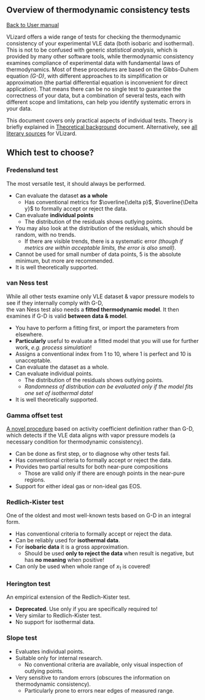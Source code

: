 ## Overview of thermodynamic consistency tests

[Back to User manual](manual.md)

VLizard offers a wide range of tests for checking the thermodynamic consistency of your experimental VLE data (both isobaric and isothermal).
This is not to be confused with generic _statistical analysis_, which is provided by many other software tools,
while thermodynamic consistency examines compliance of experimental data with fundamental laws of thermodynamics.
Most of these procedures are based on the Gibbs-Duhem equation _(G-D)_, with different approaches to its simplification or approximation
(the partial differential equation is inconvenient for direct application).
That means there can be no single test to guarantee the correctness of your data, but a combination of several tests, each with different scope and limitations, can help you identify systematic errors in your data.

This document covers only practical aspects of individual tests.
Theory is briefly explained in [Theoretical background](test_theory.md) document.
Alternatively, see [all literary sources](../references.md) for VLizard.

## Which test to choose?

### Fredenslund test

The most versatile test, it should always be performed.
- Can evaluate the dataset **as a whole**
  - Has conventional metrics for $\overline{\delta p}$, $\overline{\Delta y}$ to formally accept or reject the data.
- Can evaluate **individual points**
  - The distribution of the residuals shows outlying points.
- You may also look at the distribution of the residuals, which should be random, with no trends.
  - If there are visible trends, there is a systematic error _(though if metrics are within acceptable limits, the error is also small)_.
- Cannot be used for small number of data points, 5 is the absolute minimum, but more are recommended.
- It is well theoretically supported.

### van Ness test

While all other tests examine only VLE dataset & vapor pressure models to see if they internally comply with G-D,  
the van Ness test also needs a **fitted thermodynamic model**.
It then examines if G-D is valid **between data & model**.
- You have to perform a fitting first, or import the parameters from elsewhere.
- **Particularly** useful to evaluate a fitted model that you will use for further work, _e.g. process simulation_!
- Assigns a conventional index from 1 to 10, where 1 is perfect and 10 is unacceptable.
- Can evaluate the dataset as a whole.
- Can evaluate individual points.
  - The distribution of the residuals shows outlying points.
  - _Randomness of distribution can be evaluated only if the model fits one set of isothermal data!_
- It is well theoretically supported.

### Gamma offset test

[A novel procedure](https://doi.org/10.1021/acsomega.5c04650) based on activity coefficient definition rather than G-D,
which detects if the VLE data aligns with vapor pressure models (a necessary condition for thermodynamic consistency).
- Can be done as first step, or to diagnose why other tests fail.
- Has conventional criteria to formally accept or reject the data.
- Provides two partial results for both near-pure compositions
  - Those are valid only if there are enough points in the near-pure regions.
- Support for either ideal gas or non-ideal gas EOS.

### Redlich-Kister test

One of the oldest and most well-known tests based on G-D in an integral form.
- Has conventional criteria to formally accept or reject the data.
- Can be reliably used for **isothermal data**.
- For **isobaric data** it is a gross approximation.
  - Should be used **only to reject the data** when result is negative, but has **no meaning** when positive!
- Can only be used when whole range of $x_1$ is covered!

### Herington test

An empirical extension of the Redlich-Kister test.
- **Deprecated**. Use only if you are specifically required to!
- Very similar to Redlich-Kister test.
- No support for isothermal data.

### Slope test

- Evaluates individual points.
- Suitable only for internal research.
  - No conventional criteria are available, only visual inspection of outlying points.
- Very sensitive to random errors (obscures the information on thermodynamic consistency).
  - Particularly prone to errors near edges of measured range.
